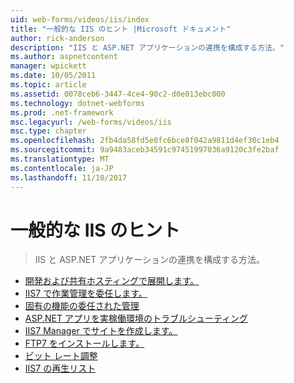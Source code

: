```yaml
---
uid: web-forms/videos/iis/index
title: "一般的な IIS のヒント |Microsoft ドキュメント"
author: rick-anderson
description: "IIS と ASP.NET アプリケーションの連携を構成する方法。"
ms.author: aspnetcontent
manager: wpickett
ms.date: 10/05/2011
ms.topic: article
ms.assetid: 0078ceb6-3447-4ce4-90c2-d0e013ebc000
ms.technology: dotnet-webforms
ms.prod: .net-framework
msc.legacyurl: /web-forms/videos/iis
msc.type: chapter
ms.openlocfilehash: 2fb4da58fd5e0fc6bce8f042a9811d4ef30c1eb4
ms.sourcegitcommit: 9a9483aceb34591c97451997036a9120c3fe2baf
ms.translationtype: MT
ms.contentlocale: ja-JP
ms.lasthandoff: 11/10/2017
---
```

<a name="general-iis-tips"></a>一般的な IIS のヒント
====================
> IIS と ASP.NET アプリケーションの連携を構成する方法。


- [開発および共有ホスティングで展開します。](developing-and-deploying-in-a-shared-hosting.md)
- [IIS7 で作業管理を委任します。](working-with-iis7-deligated-admin.md)
- [固有の機能の委任された管理](feature-specific-delegated-management.md)
- [ASP.NET アプリを実稼働環境のトラブルシューティング](troubleshooting-production-aspnet-apps.md)
- [IIS7 Manager でサイトを作成します。](creating-a-site-with-iis7-manager.md)
- [FTP7 をインストールします。](installing-ftp7.md)
- [ビット レート調整](bit-rate-throttling.md)
- [IIS7 の再生リスト](iis7-playlists.md)

